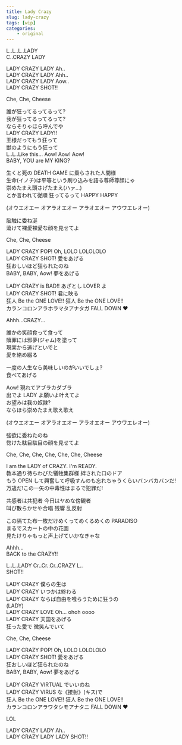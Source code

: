 ```yaml
---
title: Lady Crazy
slug: lady-crazy
tags: [wip]
categories:
    - original
---
```


L..L..L..LADY  
C..CRAZY LADY  

LADY CRAZY LADY Ah..  
LADY CRAZY LADY Ahh..  
LADY CRAZY LADY Aow..  
LADY CRAZY SHOT!!  

Che, Che, Cheese  

誰が狂ってるってるって?  
我が狂ってるってるって?  
ならそりゃほら呼んでや  
LADY CRAZY LADY!!  
王様だってもう狂って  
獣のようにもう狂って  
L..L..Like this... Aow! Aow! Aow!  
BABY, YOU are MY KING?  

生くと死の DEATH GAME に乗らされた人間様  
生命(イノチ)は平等という刷り込みを語る尊師尊顔にゃ  
崇めたまえ頭さげたまえ(ハァ…)  
とか言われて従順  狂ってるって HAPPY HAPPY  

(オウエオエー オアラオエオー アラオエオー アウワエレオー)  

脳触に委ね涎  
蕩けて裸愛裸愛な顔を見せてよ  

Che, Che, Cheese

LADY CRAZY POP! Oh, LOLO LOLOLOLO  
LADY CRAZY SHOT! 愛をあげる  
狂おしいほど狂られたのね  
BABY, BABY, Aow! 夢をあげる  

LADY CRAZY is BAD!! あざとし LOVER よ  
LADY CRAZY SHOT! 君に映る  
狂人 Be the ONE LOVE!! 狂人 Be the ONE LOVE!!  
カランコロンアラホラマタアナタガ FALL DOWN ♥  

Ahhh...CRAZY...  

誰かの笑顔食って食って  
贖罪には邪夢(ジャム)を塗って  
現実から逃げといでと  
愛を絡め綴る  

一度の人生なら美味しいのがいいでしょ?  
食べてあげる  

Aow! 現れてアブラカダブラ  
出でよ LADY よ願いよ叶えてよ  
お望みは我の奴隷?  
ならほら崇めたまえ歌え歌え  

(オウエオエー オアラオエオー アラオエオー アウワエレオー)  

強欲に委ねたのね  
惚けた駄目駄目の顔を見せてよ  

Che, Che, Che, Che, Che, Che, Cheese  

I am the LADY of CRAZY. I'm READY.  
教本通り待ちわびた犠牲集群様  絆された口のドア  
もう OPEN して興奮して呼吸すんのも忘れちゃうくらいバンバカバンだ!  
万歳だ!この一矢の中毒性はまるで犯罪だ!  

共感者は共犯者  今日はヤめな傍観者  
叫び散らかせや合唱  残響  乱反射  

この隔てた布一枚だけめくってめくるめくの PARADISO  
まるでスカートの中の花園  
見たけりゃもっと声上げていかなきゃな  

Ahhh...  
BACK to the CRAZY!!  

L..L..LADY Cr..Cr..Cr..CRAZY L..  
SHOT!!  

LADY CRAZY 僕らの生は  
LADY CRAZY いつかは終わる  
LADY CRAZY ならば自由を喰らうために狂うの  
(LADY)  
LADY CRAZY LOVE Oh... ohoh oooo  
LADY CRAZY 天国をあげる  
狂った愛で  微笑んでいて  

Che, Che, Cheese  

LADY CRAZY POP! Oh, LOLO LOLOLOLO  
LADY CRAZY SHOT! 愛をあげる  
狂おしいほど狂られたのね  
BABY, BABY, Aow! 夢をあげる  

LADY CRAZY VIRTUAL でいいのね  
LADY CRAZY VIRUS な《接射》(キス)で  
狂人 Be the ONE LOVE!!  狂人 Be the ONE LOVE!!  
カランコロンアラワタシモアナタニ FALL DOWN ♥  

LOL  

LADY CRAZY LADY Ah..  
LADY CRAZY LADY LADY SHOT!!